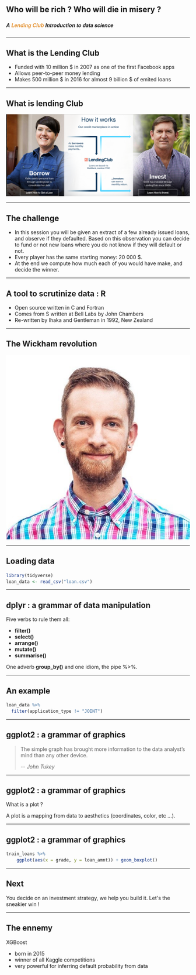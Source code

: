 ## Who will be rich ? Who will die in misery ?
##### <span style="font-family:Helvetica Neue; font-weight:bold">A <span style="color:#e49436">Lending Club</span> Introduction to data science</span>

---

## What is the Lending Club

* Funded with 10 million $ in 2007 as one of the first Facebook apps
* Allows peer-to-peer money lending
* Makes 500 million $ in 2016 for almost 9 billion $ of emited loans

---

## What is lending Club

![Image-Absolute](assets/lending_club_description.png)

---

## The challenge

* In this session you will be given an extract of a few already issued loans, and observe if they defaulted. Based on this observation you can decide to fund or not new loans where you do not know if they will default or not.
* Every player has the same starting money: 20 000 $.
* At the end we compute how much each of you would have make, and decide the winner.

---

## A tool to scrutinize data : R

* Open source written in C and Fortran
* Comes from S written at Bell Labs by John Chambers
* Re-written by Ihaka and Gentleman in 1992, New Zealand

---

## The Wickham revolution

![Image-Absolute](assets/wickham.jpg)

---

## Loading data

```R
library(tidyverse)
loan_data <- read_csv("loan.csv")
```

---

## dplyr : a grammar of data manipulation

Five verbs to rule them all:
* **filter()**
* **select()**
* **arrange()**
* **mutate()**
* **summarise()**

One adverb **group_by()** and one idiom, the pipe %>%.

---

## An example

```R
loan_data %>%
  filter(application_type != "JOINT")
```

---

## ggplot2 : a grammar of graphics

> The simple graph has brought more information to the data analyst’s mind than any other device.
>
> -- <cite>John Tukey</cite>

---

## ggplot2 : a grammar of graphics

What is a plot ?

A plot is a mapping from data to aesthetics (coordinates, color, etc ...).

---

## ggplot2 : a grammar of graphics

```R
train_loans %>%
    ggplot(aes(x = grade, y = loan_amnt)) + geom_boxplot()
```

---

## Next

You decide on an investment strategy, we help you build it. Let's the sneakier win !

---

## The ennemy

XGBoost

* born in 2015
* winner of all Kaggle competitions
* very powerful for inferring default probability from data
